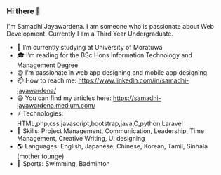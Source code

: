 ### Hi there 👋

I'm Samadhi Jayawardena. I am someone who is passionate about Web Development. Currently I am a Third Year Undergraduate.

- 🏫 I’m currently studying at University of Moratuwa
- 🎓 I’m reading for the BSc Hons Information Technology and Management Degree
- 😄 I’m passionate in web app designing and mobile app designing
- 📫 How to reach me: https://www.linkedin.com/in/samadhi-jayawardena/
- 😄 You can find my articles here: https://samadhi-jayawardena.medium.com/
- ⚡ Technologies: HTML,php,css,javascript,bootstrap,java,C,python,Laravel
- 🙂 Skills: Project Management, Communication, Leadership, Time Management, Creative Writing, UI designing
- 🌎 Languages: English, Japanese, Chinese, Korean, Tamil, Sinhala (mother tounge)
- 🥇 Sports: Swimming, Badminton


